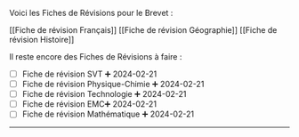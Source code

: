 Voici les Fiches de Révisions pour le Brevet :

[[Fiche de révision Français]]
[[Fiche de révision Géographie]]
[[Fiche de révision Histoire]]

Il reste encore des Fiches de Révisions à faire :

- [ ] Fiche de révision SVT ➕ 2024-02-21
- [ ] Fiche de révision Physique-Chimie ➕ 2024-02-21 
- [ ] Fiche de révision Technologie  ➕ 2024-02-21 
- [ ] Fiche de révision EMC➕ 2024-02-21 
- [ ] Fiche de révision Mathématique  ➕ 2024-02-21 
---